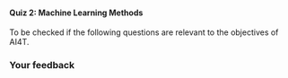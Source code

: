 #### Quiz 2: Machine Learning Methods

To be checked if the following questions are relevant to the objectives of AI4T.

### Your feedback